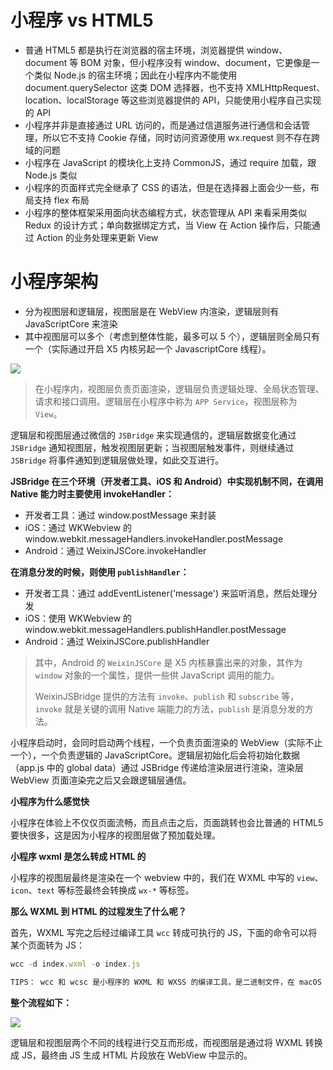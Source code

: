# 小程序 vs HTML5

* 普通 HTML5 都是执行在浏览器的宿主环境，浏览器提供 window、document 等 BOM 对象，但小程序没有 window、document，它更像是一个类似 Node.js 的宿主环境；因此在小程序内不能使用 document.querySelector 这类 DOM 选择器，也不支持 XMLHttpRequest、location、localStorage 等这些浏览器提供的 API，只能使用小程序自己实现的 API
* 小程序并非是直接通过 URL 访问的，而是通过信道服务进行通信和会话管理，所以它不支持 Cookie 存储，同时访问资源使用 wx.request 则不存在跨域的问题
* 小程序在 JavaScript 的模块化上支持 CommonJS，通过 require 加载，跟 Node.js 类似
* 小程序的页面样式完全继承了 CSS 的语法，但是在选择器上面会少一些，布局支持 flex 布局
* 小程序的整体框架采用面向状态编程方式，状态管理从 API 来看采用类似 Redux 的设计方式；单向数据绑定方式，当 View 在 Action 操作后，只能通过 Action 的业务处理来更新 View

# 小程序架构

* 分为视图层和逻辑层，视图层是在 WebView 内渲染，逻辑层则有 JavaScriptCore 来渲染
* 其中视图层可以多个（考虑到整体性能，最多可以 5 个），逻辑层则全局只有一个（实际通过开启 X5 内核另起一个 JavascriptCore 线程）。

![](https://user-gold-cdn.xitu.io/2018/8/13/16531377b0ecbfc4?imageView2/0/w/1280/h/960/format/webp/ignore-error/1)

> 在小程序内，视图层负责页面渲染，逻辑层负责逻辑处理、全局状态管理、请求和接口调用。逻辑层在小程序中称为 `APP Service`，视图层称为 `View`。

逻辑层和视图层通过微信的 `JSBridge` 来实现通信的，逻辑层数据变化通过 `JSBridge` 通知视图层，触发视图层更新；当视图层触发事件，则继续通过 `JSBridge` 将事件通知到逻辑层做处理，如此交互进行。

**JSBridge 在三个环境（开发者工具、iOS 和 Android）中实现机制不同，在调用 Native 能力时主要使用 invokeHandler：**

* 开发者工具：通过 window.postMessage 来封装
* iOS：通过 WKWebview 的 window.webkit.messageHandlers.invokeHandler.postMessage
* Android：通过 WeixinJSCore.invokeHandler

**在消息分发的时候，则使用 `publishHandler`：**

* 开发者工具：通过 addEventListener('message') 来监听消息，然后处理分发
* iOS：使用 WKWebview 的 window.webkit.messageHandlers.publishHandler.postMessage
* Android：通过 WeixinJSCore.publishHandler

> 其中，Android 的 `WeixinJSCore` 是 X5 内核暴露出来的对象，其作为 `window` 对象的一个属性，提供一些供 JavaScript 调用的能力。
>
> WeixinJSBridge 提供的方法有 `invoke`、`publish` 和 `subscribe` 等，`invoke` 就是关键的调用 Native 端能力的方法，`publish` 是消息分发的方法。

小程序启动时，会同时启动两个线程，一个负责页面渲染的 WebView（实际不止一个），一个负责逻辑的 JavaScriptCore。逻辑层初始化后会将初始化数据（app.js 中的 global data）通过 JSBridge 传递给渲染层进行渲染，渲染层 WebView 页面渲染完之后又会跟逻辑层通信。

**小程序为什么感觉快**

小程序在体验上不仅仅页面流畅，而且点击之后，页面跳转也会比普通的 HTML5 要快很多，这是因为小程序的视图层做了预加载处理。

**小程序 wxml 是怎么转成 HTML 的**

小程序的视图层最终是渲染在一个 webview 中的，我们在 WXML 中写的 `view`、`icon`、`text` 等标签最终会转换成 `wx-*` 等标签。

**那么 WXML 到 HTML 的过程发生了什么呢？**

首先，WXML 写完之后经过编译工具 `wcc` 转成可执行的 JS，下面的命令可以将某个页面转为 JS：

```js
wcc -d index.wxml -o index.js
```

```js
TIPS： wcc 和 wcsc 是小程序的 WXML 和 WXSS 的编译工具，是二进制文件，在 macOS 中可以在/Applications/wechatwebdevtools.app/Contents/Resources/package.nw/js/vendor/ 路径中找到（应用 → 右键微信开发者工具 → 查看包文件）
```

**整个流程如下：**

![](https://user-gold-cdn.xitu.io/2018/8/13/165313e72ea7a43a?imageView2/0/w/1280/h/960/format/webp/ignore-error/1)

逻辑层和视图层两个不同的线程进行交互而形成，而视图层是通过将 WXML 转换成 JS，最终由 JS 生成 HTML 片段放在 WebView 中显示的。